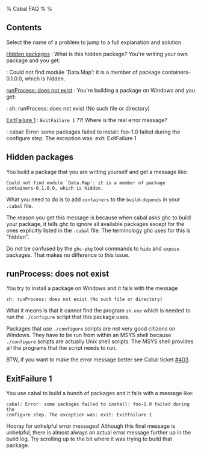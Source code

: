 % Cabal FAQ
%
%

Contents
--------

Select the name of a problem to jump to a full explanation and solution.

[Hidden packages](#hidden-packages)
:    What is this hidden package? You're writing your own package and you get:

:        Could not find module `Data.Map': it is a member of package
         containers-0.1.0.0, which is hidden.

[runProcess: does not exist](#runprocess-does-not-exist)
:    You're building a package on Windows and you get:

:        sh: runProcess: does not exist (No such file or directory)

[ExitFailure 1](#exitfailure-1)
:    `ExitFailure 1` ??!  Where is the real error message?

:       cabal: Error: some packages failed to install: foo-1.0 failed during the
        configure step. The exception was: exit: ExitFailure 1

Hidden packages
---------------

You build a package that you are writing yourself and get a message like:

    Could not find module `Data.Map': it is a member of package
    containers-0.1.0.0, which is hidden.

What you need to do is to add `containers` to the `build-depends` in your
`.cabal` file.

The reason you get this message is because when cabal asks ghc to build your
package, it tells ghc to ignore all available packages except for the ones
explicitly listed in the `.cabal` file. The terminology ghc uses for this is
"hidden".

Do not be confused by the `ghc-pkg` tool commands to `hide` and
`expose` packages. That makes no difference to this issue.


runProcess: does not exist
--------------------------

You try to install a package on Windows and it fails with the message

    sh: runProcess: does not exist (No such file or directory)

What it means is that it cannot find the program `sh.exe` which is needed to
run the `./configure` script that this package uses.

Packages that use `./configure` scripts are not very good citizens on Windows.
They have to be run from within an MSYS shell because `./configure` scripts are
actually Unix shell scripts. The MSYS shell provides all the programs that the
script needs to run.

BTW, if you want to make the error message better see Cabal ticket [#403].

[#403]: http://hackage.haskell.org/trac/hackage/ticket/403


ExitFailure 1
-------------

You use cabal to build a bunch of packages and it fails with a message like:

    cabal: Error: some packages failed to install: foo-1.0 failed during the
    configure step. The exception was: exit: ExitFailure 1

Hooray for unhelpful error messages! Although this final message is unhelpful,
there is almost always an actual error message further up in the build log. Try
scrolling up to the bit where it was trying to build that package.
